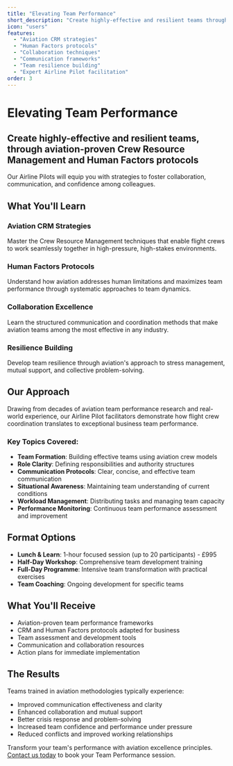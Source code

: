 ```yaml
---
title: "Elevating Team Performance"
short_description: "Create highly-effective and resilient teams through aviation-proven Crew Resource Management and Human Factors protocols that foster collaboration and confidence."
icon: "users"
features:
  - "Aviation CRM strategies"
  - "Human Factors protocols"
  - "Collaboration techniques"
  - "Communication frameworks"
  - "Team resilience building"
  - "Expert Airline Pilot facilitation"
order: 3
---
```


# Elevating Team Performance

## Create highly-effective and resilient teams, through aviation-proven Crew Resource Management and Human Factors protocols

Our Airline Pilots will equip you with strategies to foster collaboration, communication, and confidence among colleagues.

## What You'll Learn

### Aviation CRM Strategies
Master the Crew Resource Management techniques that enable flight crews to work seamlessly together in high-pressure, high-stakes environments.

### Human Factors Protocols
Understand how aviation addresses human limitations and maximizes team performance through systematic approaches to team dynamics.

### Collaboration Excellence
Learn the structured communication and coordination methods that make aviation teams among the most effective in any industry.

### Resilience Building
Develop team resilience through aviation's approach to stress management, mutual support, and collective problem-solving.

## Our Approach

Drawing from decades of aviation team performance research and real-world experience, our Airline Pilot facilitators demonstrate how flight crew coordination translates to exceptional business team performance.

### Key Topics Covered:
- **Team Formation**: Building effective teams using aviation crew models
- **Role Clarity**: Defining responsibilities and authority structures
- **Communication Protocols**: Clear, concise, and effective team communication
- **Situational Awareness**: Maintaining team understanding of current conditions
- **Workload Management**: Distributing tasks and managing team capacity
- **Performance Monitoring**: Continuous team performance assessment and improvement

## Format Options

- **Lunch & Learn**: 1-hour focused session (up to 20 participants) - £995
- **Half-Day Workshop**: Comprehensive team development training
- **Full-Day Programme**: Intensive team transformation with practical exercises
- **Team Coaching**: Ongoing development for specific teams

## What You'll Receive

- Aviation-proven team performance frameworks
- CRM and Human Factors protocols adapted for business
- Team assessment and development tools
- Communication and collaboration resources
- Action plans for immediate implementation

## The Results

Teams trained in aviation methodologies typically experience:
- Improved communication effectiveness and clarity
- Enhanced collaboration and mutual support
- Better crisis response and problem-solving
- Increased team confidence and performance under pressure
- Reduced conflicts and improved working relationships

Transform your team's performance with aviation excellence principles. [Contact us today](/contact) to book your Team Performance session.
